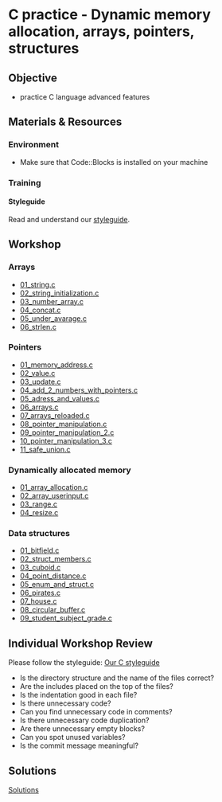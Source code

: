 # C practice - Dynamic memory allocation, arrays, pointers, structures

## Objective
- practice C language advanced features

## Materials & Resources
### Environment
- Make sure that Code::Blocks is installed on your machine

### Training
#### Styleguide
Read and understand our [styleguide](https://github.com/greenfox-academy/totoro-syllabus/blob/master/STYLEGUIDE.md).

## Workshop
### Arrays
- [01_string.c](workshop/Arrays/01_string.c)
- [02_string_initialization.c](workshop/Arrays/02_string_initialization.c)
- [03_number_array.c](workshop/Arrays/03_number_array.c)
- [04_concat.c](workshop/Arrays/04_concat.c)
- [05_under_avarage.c](workshop/Arrays/05_under_avarage.c)
- [06_strlen.c](workshop/Arrays/06_strlen.c)

### Pointers
- [01_memory_address.c](workshop/Pointers/01_memory_address.c)
- [02_value.c](workshop/Pointers/02_value.c)
- [03_update.c](workshop/Pointers/03_update.c)
- [04_add_2_numbers_with_pointers.c](workshop/Pointers/04_add_2_numbers_with_pointers.c)
- [05_adress_and_values.c](workshop/Pointers/05_adress_and_values.c)
- [06_arrays.c](workshop/Pointers/06_arrays.c)
- [07_arrays_reloaded.c](workshop/Pointers/07_arrays_reloaded.c)
- [08_pointer_manipulation.c](workshop/Pointers/08_pointer_manipulation.c)
- [09_pointer_manipulation_2.c](workshop/Pointers/09_pointer_manipulation_2.c)
- [10_pointer_manipulation_3.c](workshop/Pointers/10_pointer_manipulation_3.c)
- [11_safe_union.c](workshop/Pointers/11_safe_union.c)

### Dynamically allocated memory
- [01_array_allocation.c](workshop/Dyn-mem/01_array_allocation.c)
- [02_array_userinput.c](workshop/Dyn-mem/02_array_userinput.c)
- [03_range.c](workshop/Dyn-mem/03_range.c)
- [04_resize.c](workshop/Dyn-mem/04_resize.c)

### Data structures
- [01_bitfield.c](workshop/Data-structures/01_bitfield.c)
- [02_struct_members.c](workshop/Data-structures/02_struct_members.c)
- [03_cuboid.c](workshop/Data-structures/03_cuboid.c)
- [04_point_distance.c](workshop/Data-structures/04_point_distance.c)
- [05_enum_and_struct.c](workshop/Data-structures/05_enum_and_struct.c)
- [06_pirates.c](workshop/Data-structures/06_pirates.c)
- [07_house.c](workshop/Data-structures/07_house.c)
- [08_circular_buffer.c](workshop/Data-structures/08_circular_buffer.c)
- [09_student_subject_grade.c](workshop/Data-structures/09_student_subject_grade.c)


## Individual Workshop Review
Please follow the styleguide: [Our C styleguide](https://github.com/greenfox-academy/teaching-materials/blob/master/styleguide/c.md)

 - Is the directory structure and the name of the files correct?
 - Are the includes placed on the top of the files?
 - Is the indentation good in each file?
 - Is there unnecessary code?
 - Can you find unnecessary code in comments?
 - Is there unnecessary code duplication?
 - Are there unnecessary empty blocks?
 - Can you spot unused variables?
 - Is the commit message meaningful?

## Solutions
[Solutions](https://github.com/greenfox-academy/teaching-materials/tree/master/workshop/hardware/solutions/practice/dynmem-pointers-structures)
